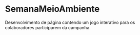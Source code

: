 # SemanaMeioAmbiente
Desenvolvimento de página contendo um jogo interativo para os colaboradores participarem da campanha.
